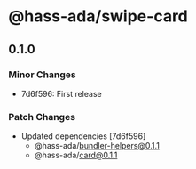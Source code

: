 # @hass-ada/swipe-card

## 0.1.0

### Minor Changes

- 7d6f596: First release

### Patch Changes

- Updated dependencies [7d6f596]
  - @hass-ada/bundler-helpers@0.1.1
  - @hass-ada/card@0.1.1
